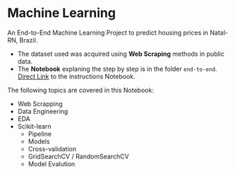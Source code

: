 # Machine Learning

An End-to-End Machine Learning Project to predict housing prices in Natal-RN, Brazil.

- The dataset used was acquired using **Web Scraping** methods in public data.
- The **Notebook** explaning the step by step is in the folder `end-to-end`. [Direct Link](https://nbviewer.jupyter.org/github/Fernandohf/Machine_Learning/blob/master/end-to-end/End%20to%20End%20-%20Linear%20Regression%20Problem.ipynb) to the instructions Notebook.

The following topics are covered in this Notebook:
 - Web Scrapping
 - Data Engineering
 - EDA
 - Scikit-learn
    - Pipeline
    - Models
    - Cross-validation
    - GridSearchCV / RandomSearchCV
    - Model Evalution
  
